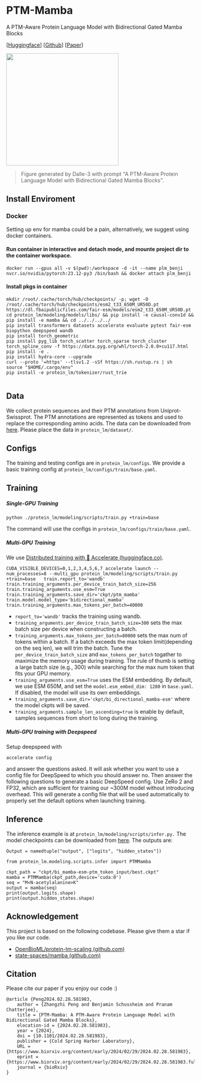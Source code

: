 

# PTM-Mamba

A PTM-Aware Protein Language Model with Bidirectional Gated Mamba Blocks

[[Huggingface](https://huggingface.co/ChatterjeeLab/PTM-Mamba)]    [[Github](https://github.com/programmablebio/ptm-mamba)]   [[Paper](https://www.biorxiv.org/content/10.1101/2024.02.28.581983v1)]

<img src="https://cdn-uploads.huggingface.co/production/uploads/6430c79620265810703d3986/7QdA6MZ6OTmNHuwyDqFnN.png" width="300" height="300">

>  Figure generated by Dalle-3 with prompt "A PTM-Aware Protein Language Model with Bidirectional Gated Mamba Blocks".

## Install Enviroment

### Docker

Setting up env for mamba could be a pain, alternatively, we suggest using docker containers.

#### Run container in interactive and detach mode, and mounte project dir to the container workspace.

```
docker run --gpus all -v $(pwd):/workspace -d -it --name plm_benji nvcr.io/nvidia/pytorch:23.12-py3 /bin/bash && docker attach plm_benji
```

#### Install pkgs in container

```
mkdir /root/.cache/torch/hub/checkpoints/ -p; wget -O /root/.cache/torch/hub/checkpoints/esm2_t33_650M_UR50D.pt https://dl.fbaipublicfiles.com/fair-esm/models/esm2_t33_650M_UR50D.pt
cd protein_lm/modeling/models/libs/ && pip install -e causal-conv1d && pip install -e mamba && cd ../../../../
pip install transformers datasets accelerate evaluate pytest fair-esm biopython deepspeed wandb
pip install torch_geometric
pip install pyg_lib torch_scatter torch_sparse torch_cluster torch_spline_conv -f https://data.pyg.org/whl/torch-2.0.0+cu117.html
pip install -e .
pip install hydra-core --upgrade
curl --proto '=https' --tlsv1.2 -sSf https://sh.rustup.rs | sh
source "$HOME/.cargo/env"
pip install -e protein_lm/tokenizer/rust_trie


```

## Data

We collect protein sequences and their PTM annotations from Uniprot-Swissprot. The PTM annotations are represented as tokens and used to replace the corresponding amino acids. The data can be downloaded from [here](https://drive.google.com/file/d/151KUp79tgBxphoIky1-ohyuvzIS1gtNS/view?usp=drive_link). Please place the data in  `protein_lm/dataset/`.

## Configs

The training and testing configs are in `protein_lm/configs`. We provide a basic training config at `protein_lm/configs/train/base.yaml`.

## Training

##### Single-GPU Training

```
python ./protein_lm/modeling/scripts/train.py +train=base 
```

The command will use the configs in `protein_lm/configs/train/base.yaml`.

##### Multi-GPU Training

We use [Distributed training with 🤗 Accelerate (huggingface.co)](https://huggingface.co/docs/transformers/main/accelerate).

```
CUDA_VISIBLE_DEVICES=0,1,2,3,4,5,6,7 accelerate launch --num_processes=8 --multi_gpu protein_lm/modeling/scripts/train.py +train=base   train.report_to='wandb' train.training_arguments.per_device_train_batch_size=256 train.training_arguments.use_esm=True train.training_arguments.save_dir='ckpt/ptm_mamba' train.model.model_type='bidirectional_mamba' train.training_arguments.max_tokens_per_batch=40000 
```

- `report_to='wandb'`  tracks the training using wandb.
- `training_arguments.per_device_train_batch_size=300` sets the max batch size per device when constructing a batch.
- `training_arguments.max_tokens_per_batch=80000` sets the max num of tokens within a batch. If a batch exceeds the max token limit(depending on the seq len), we will trim the batch. Tune the `per_device_train_batch_size` and ``max_tokens_per_batch`` togather to maximize the memory usage during training. The rule of thumb is setting a large batch size (e.g., 300) while searching for the max num token that fits your GPU memory.
- `training_arguments.use_esm=True` uses the ESM embedding. By default, we use ESM 650M, and set the `model.esm_embed_dim: 1280` in `base.yaml`.  If disabled, the model will use its own embeddings.
- `training_arguments.save_dir='ckpt/bi_directional_mamba-esm'` where the model ckpts will be saved.
- `training_arguments.sample_len_ascending=true` is enable by default, samples sequences from short to long during the training.

##### Multi-GPU training with Deepspeed

Setup deepspeed with

```
accelerate config
```

and answer the questions asked. It will ask whether you want to use a config file for DeepSpeed to which you should answer no. Then answer the following questions to generate a basic DeepSpeed config. Use ZeRo 2 and FP32, which are sufficient for training our ~300M model without introducing overhead. This will generate a config file that will be used automatically to properly set the default options when launching training.

## Inference

The inference example is at `protein_lm/modeling/scripts/infer.py.` The model checkpoints can be downloaded from [here](https://drive.google.com/file/d/1x_rKff0xswWU7_ixKYvZvWYZPR23cd8x/view?usp=sharing). The outputs are:

```
Output = namedtuple("output", ["logits", "hidden_states"])
```

```
from protein_lm.modeling.scripts.infer import PTMMamba

ckpt_path = "ckpt/bi_mamba-esm-ptm_token_input/best.ckpt"
mamba = PTMMamba(ckpt_path,device='cuda:0')
seq = "M<N-acetylalanine>K"
output = mamba(seq)
print(output.logits.shape)
print(output.hidden_states.shape)
```

## Acknowledgement

This project is based on the  following codebase. Please give them a star if you like our code.

- [OpenBioML/protein-lm-scaling (github.com)](https://github.com/OpenBioML/protein-lm-scaling)
- [state-spaces/mamba (github.com)](https://github.com/state-spaces/mamba)

## Citation
Please cite our paper if you enjoy our code :)
```
@article {Peng2024.02.28.581983,
	author = {Zhangzhi Peng and Benjamin Schussheim and Pranam Chatterjee},
	title = {PTM-Mamba: A PTM-Aware Protein Language Model with Bidirectional Gated Mamba Blocks},
	elocation-id = {2024.02.28.581983},
	year = {2024},
	doi = {10.1101/2024.02.28.581983},
	publisher = {Cold Spring Harbor Laboratory},
	URL = {https://www.biorxiv.org/content/early/2024/02/29/2024.02.28.581983},
	eprint = {https://www.biorxiv.org/content/early/2024/02/29/2024.02.28.581983.full.pdf},
	journal = {bioRxiv}
}

```
